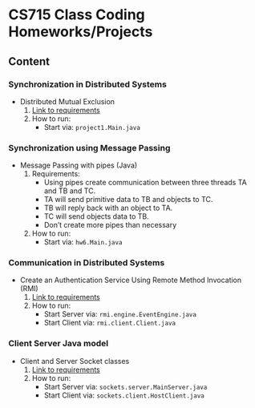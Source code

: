 # **CS715 Class Coding Homeworks/Projects** #

## **Content** ##
### Synchronization in Distributed Systems 
* Distributed Mutual Exclusion 
    1. [Link to requirements](https://bitbucket.org/rival95/cs715/src/master/CS715/project1.pdf)
    2. How to run: 
        + Start via: `project1.Main.java`

### Synchronization using Message Passing ###
* Message Passing with pipes (Java)
    1. Requirements:
        + Using pipes create communication between three threads TA and TB and TC.
        + TA will send primitive data to TB and objects to TC. 
        + TB will reply back with an object to TA. 
        + TC will send objects data to TB.
        + Don’t create more pipes than necessary
    2. How to run: 
        + Start via: `hw6.Main.java`

### Communication in Distributed Systems 
* Create an Authentication Service Using Remote Method Invocation (RMI) 
    1. [Link to requirements](raw/master/CS715/RMI.pdf)
    2. How to run: 
        + Start Server via: `rmi.engine.EventEngine.java`
        + Start Client via: `rmi.client.Client.java`
         
### Client Server Java model
* Client and Server Socket classes 
    1. [Link to requirements](raw/master/CS715/project2.pdf)
    2. How to run: 
        + Start Server via: `sockets.server.MainServer.java`
        + Start Client via: `sockets.client.HostClient.java`